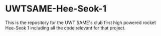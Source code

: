 # UWTSAME-Hee-Seok-1
This is the repository for the UWT SAME's club first high powered rocket Hee-Seok 1 including all the code relevant for that project.
